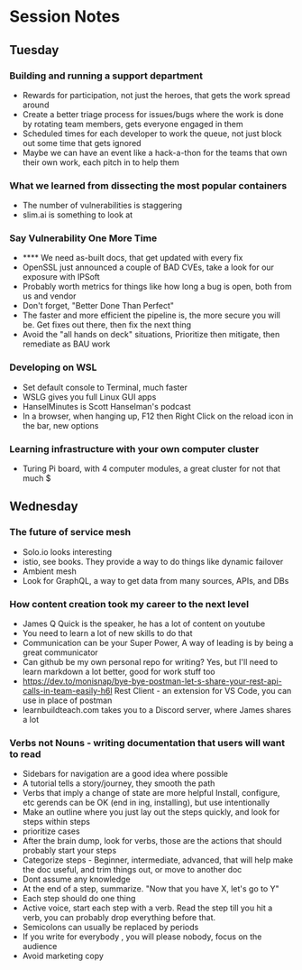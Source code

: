 #  Session Notes
## Tuesday
### Building and running a support department
- Rewards for participation, not just the heroes, that gets the work spread around
- Create a better triage process for issues/bugs where the work is done by rotating team members, gets everyone engaged in them
- Scheduled times for each developer to work the queue, not just block out some time that gets ignored
- Maybe we can have an event like a hack-a-thon for the teams that own their own work, each pitch in to help them

### What we learned from dissecting the most popular containers
- The number of vulnerabilities is staggering
- slim.ai is something to look at

### Say Vulnerability One More Time
- ****  We need as-built docs, that get updated with every fix
- OpenSSL just announced a couple of BAD CVEs, take a look for our exposure with IPSoft
- Probably worth metrics for things like how long a bug is open, both from us and vendor
- Don't forget, "Better Done Than Perfect"
- The faster and more efficient the pipeline is, the more secure you will be.  Get fixes out there, then fix the next thing
- Avoid the "all hands on deck" situations, Prioritize then mitigate, then remediate as BAU work

###  Developing on WSL 
- Set default console to Terminal, much faster
- WSLG gives you full Linux GUI apps
- HanselMinutes is Scott Hanselman's podcast
- In a browser, when hanging up, F12 then Right Click on the reload icon in the bar, new options

###  Learning infrastructure with your own computer cluster
- Turing Pi board, with 4 computer modules, a great cluster for not that much $

##  Wednesday
### The future of service mesh
- Solo.io looks interesting
- istio, see books. They provide a way to do things like dynamic failover
- Ambient mesh
- Look for GraphQL, a way to get data from many sources, APIs, and DBs

###  How content creation took my career to the next level
- James Q Quick is the speaker, he has a lot of content on youtube
- You need to learn a lot of new skills to do that
- Communication can be your Super Power, A way of leading is by being a great communicator
- Can github be my own personal repo for writing?  Yes, but I'll need to learn markdown a lot better, good for work stuff too
- https://dev.to/monisnap/bye-bye-postman-let-s-share-your-rest-api-calls-in-team-easily-h6l 
     Rest Client - an extension for VS Code, you can use in place of postman
- learnbuildteach.com takes you to a Discord server, where James shares a lot 

###   Verbs not Nouns - writing documentation that users will want to read
- Sidebars for navigation are a good idea where possible
- A tutorial tells a story/journey, they smooth the path
- Verbs that imply a change of state are more helpful
       Install, configure, etc
        gerends can be OK (end in ing, installing), but use intentionally
- Make an outline where you just lay out the steps quickly, and look for steps within steps
- prioritize cases
- After the brain dump, look for verbs, those are the actions that should probably start your steps
- Categorize steps - Beginner, intermediate, advanced, that will help make the doc useful, and trim things out, or move to another doc
- Dont assume any knowledge
- At the end of a step, summarize.  "Now that you have X, let's go to Y"
- Each step should do one thing
- Active voice, start each step with a verb.  Read the step till you hit a verb, you can probably drop everything before that.
- Semicolons can usually be replaced by periods
- If you write for everybody , you will please nobody, focus on the audience
- Avoid marketing copy  
